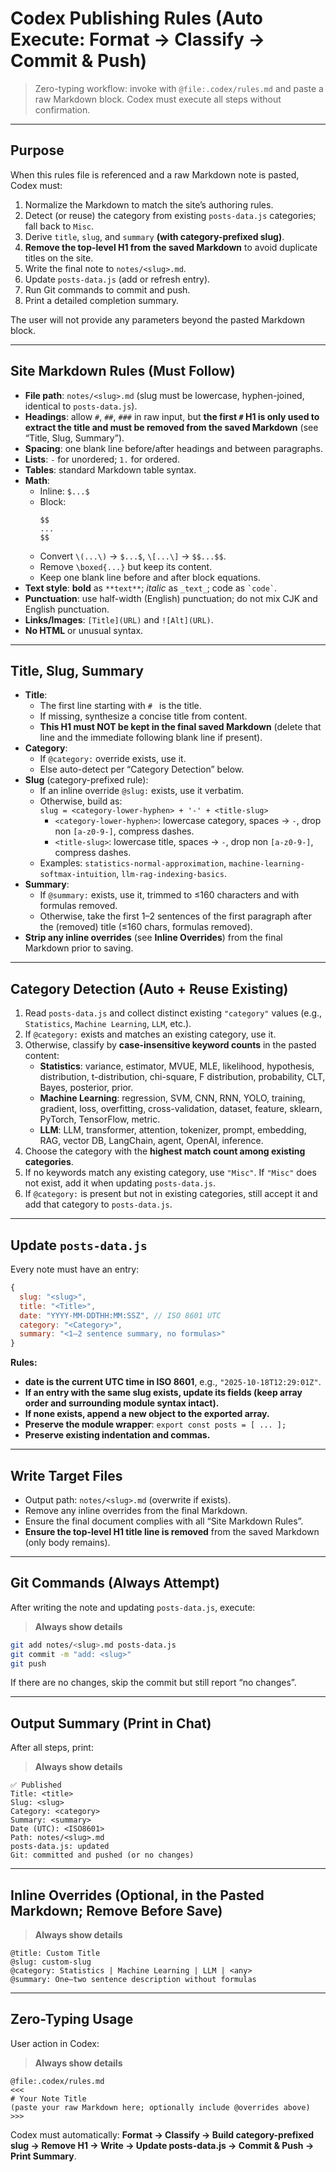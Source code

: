 # Codex Publishing Rules (Auto Execute: Format → Classify → Commit & Push)

> Zero-typing workflow: invoke with `@file:.codex/rules.md` and paste a raw Markdown block. Codex must execute all steps without confirmation.

---

## Purpose
When this rules file is referenced and a raw Markdown note is pasted, Codex must:
1. Normalize the Markdown to match the site’s authoring rules.
2. Detect (or reuse) the category from existing `posts-data.js` categories; fall back to `Misc`.
3. Derive `title`, `slug`, and `summary` **(with category-prefixed slug)**.
4. **Remove the top-level H1 from the saved Markdown** to avoid duplicate titles on the site.
5. Write the final note to `notes/<slug>.md`.
6. Update `posts-data.js` (add or refresh entry).
7. Run Git commands to commit and push.
8. Print a detailed completion summary.

The user will not provide any parameters beyond the pasted Markdown block.

---

## Site Markdown Rules (Must Follow)
- **File path**: `notes/<slug>.md` (slug must be lowercase, hyphen-joined, identical to `posts-data.js`).
- **Headings**: allow `#`, `##`, `###` in raw input, but **the first `#` H1 is only used to extract the title and must be removed from the saved Markdown** (see “Title, Slug, Summary”).
- **Spacing**: one blank line before/after headings and between paragraphs.
- **Lists**: `-` for unordered; `1.` for ordered.
- **Tables**: standard Markdown table syntax.
- **Math**:
  - Inline: `$...$`
  - Block:
    ```
    $$
    ...
    $$
    ```
  - Convert `\(...\)` → `$...$`, `\[...\]` → `$$...$$`.
  - Remove `\boxed{...}` but keep its content.
  - Keep one blank line before and after block equations.
- **Text style**: **bold** as `**text**`; _italic_ as `_text_`; code as `` `code` ``.
- **Punctuation**: use half-width (English) punctuation; do not mix CJK and English punctuation.
- **Links/Images**: `[Title](URL)` and `![Alt](URL)`.
- **No HTML** or unusual syntax.

---

## Title, Slug, Summary
- **Title**:
  - The first line starting with `# ` is the title.
  - If missing, synthesize a concise title from content.
  - **This H1 must NOT be kept in the final saved Markdown** (delete that line and the immediate following blank line if present).
- **Category**:
  - If `@category:` override exists, use it.
  - Else auto-detect per “Category Detection” below.
- **Slug** (category-prefixed rule):
  - If an inline override `@slug:` exists, use it verbatim.
  - Otherwise, build as:  
    `slug = <category-lower-hyphen> + '-' + <title-slug>`
    - `<category-lower-hyphen>`: lowercase category, spaces → `-`, drop non `[a-z0-9-]`, compress dashes.
    - `<title-slug>`: lowercase title, spaces → `-`, drop non `[a-z0-9-]`, compress dashes.
  - Examples: `statistics-normal-approximation`, `machine-learning-softmax-intuition`, `llm-rag-indexing-basics`.
- **Summary**:
  - If `@summary:` exists, use it, trimmed to ≤160 characters and with formulas removed.
  - Otherwise, take the first 1–2 sentences of the first paragraph after the (removed) title (≤160 chars, formulas removed).
- **Strip any inline overrides** (see **Inline Overrides**) from the final Markdown prior to saving.

---

## Category Detection (Auto + Reuse Existing)
1. Read `posts-data.js` and collect distinct existing `"category"` values (e.g., `Statistics`, `Machine Learning`, `LLM`, etc.).
2. If `@category:` exists and matches an existing category, use it.
3. Otherwise, classify by **case-insensitive keyword counts** in the pasted content:
   - **Statistics**: variance, estimator, MVUE, MLE, likelihood, hypothesis, distribution, t-distribution, chi-square, F distribution, probability, CLT, Bayes, posterior, prior.
   - **Machine Learning**: regression, SVM, CNN, RNN, YOLO, training, gradient, loss, overfitting, cross-validation, dataset, feature, sklearn, PyTorch, TensorFlow, metric.
   - **LLM**: LLM, transformer, attention, tokenizer, prompt, embedding, RAG, vector DB, LangChain, agent, OpenAI, inference.
4. Choose the category with the **highest match count among existing categories**.
5. If no keywords match any existing category, use `"Misc"`. If `"Misc"` does not exist, add it when updating `posts-data.js`.
6. If `@category:` is present but not in existing categories, still accept it and add that category to `posts-data.js`.

---

## Update `posts-data.js`
Every note must have an entry:
```js
{
  slug: "<slug>",
  title: "<Title>",
  date: "YYYY-MM-DDTHH:MM:SSZ", // ISO 8601 UTC
  category: "<Category>",
  summary: "<1–2 sentence summary, no formulas>"
}
```
**Rules:**
- **date is the current UTC time in ISO 8601**, e.g., `"2025-10-18T12:29:01Z"`.
- **If an entry with the same slug exists, update its fields (keep array order and surrounding module syntax intact).**
- **If none exists, append a new object to the exported array.**
- **Preserve the module wrapper**: `export const posts = [ ... ];`
- **Preserve existing indentation and commas.**

---

## Write Target Files
- Output path: `notes/<slug>.md` (overwrite if exists).
- Remove any inline overrides from the final Markdown.
- Ensure the final document complies with all “Site Markdown Rules”.
- **Ensure the top-level H1 title line is removed** from the saved Markdown (only body remains).

---

## Git Commands (Always Attempt)
After writing the note and updating `posts-data.js`, execute:

> **Always show details**
```bash
git add notes/<slug>.md posts-data.js
git commit -m "add: <slug>"
git push
```

If there are no changes, skip the commit but still report “no changes”.

---

## Output Summary (Print in Chat)
After all steps, print:

> **Always show details**
```
✅ Published
Title: <title>
Slug: <slug>
Category: <category>
Summary: <summary>
Date (UTC): <ISO8601>
Path: notes/<slug>.md
posts-data.js: updated
Git: committed and pushed (or no changes)
```

---

## Inline Overrides (Optional, in the Pasted Markdown; Remove Before Save)
> **Always show details**
```
@title: Custom Title
@slug: custom-slug
@category: Statistics | Machine Learning | LLM | <any>
@summary: One–two sentence description without formulas
```

---

## Zero-Typing Usage
User action in Codex:

> **Always show details**
```
@file:.codex/rules.md
<<<
# Your Note Title
(paste your raw Markdown here; optionally include @overrides above)
>>>
```

Codex must automatically: **Format → Classify → Build category-prefixed slug → Remove H1 → Write → Update posts-data.js → Commit & Push → Print Summary**.
